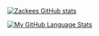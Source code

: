 

[![Zackees GitHub stats](https://github-readme-stats.vercel.app/api?username=zackees)](https://github.com/anuraghazra/github-readme-stats)

[![My GitHub Language Stats](https://github-readme-stats.vercel.app/api/top-langs/?username=zackees&langs_count=5&theme=tokyonight&layout=compact)]()

<!--
**zackees/zackees** is a ✨ _special_ ✨ repository because its `README.md` (this file) appears on your GitHub profile.

Here are some ideas to get you started:

- 🔭 I’m currently working on ...
- 🌱 I’m currently learning ...
- 👯 I’m looking to collaborate on ...
- 🤔 I’m looking for help with ...
- 💬 Ask me about ...
- 📫 How to reach me: ...
- 😄 Pronouns: ...
- ⚡ Fun fact: ...
-->
